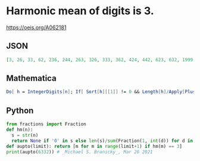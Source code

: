 # Harmonic mean of digits is 3\.
https://oeis.org/A062181
## JSON
```JSON
[3, 26, 33, 62, 236, 244, 263, 326, 333, 362, 424, 442, 623, 632, 1999, 2266, 2336, 2344, 2363, 2434, 2443, 2626, 2633, 2662, 3236, 3244, 3263, 3326, 3333, 3362, 3424, 3442, 3623, 3632, 4234, 4243, 4324, 4342, 4423, 4432, 6226, 6233, 6262, 6323, 6332]
```
## Mathematica
```Mathematica
Do[ h = IntegerDigits[n]; If[ Sort[h][[1]] != 0 && Length[h]/Apply[Plus, 1/h] == 3, Print[n]], {n, 1, 10^4}]
```
## Python
```Python
from fractions import Fraction
def hm(n):
  s = str(n)
  return None if '0' in s else len(s)/sum(Fraction(1, int(d)) for d in s)
def aupto(limit): return [m for m in range(limit+1) if hm(m) == 3]
print(aupto(6332)) # _Michael S. Branicky_, Mar 26 2021
```
